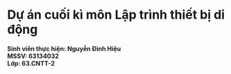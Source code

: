 # Dự án cuối kì môn Lập trình thiết bị di động
**Sinh viên thực hiện: Nguyễn Đình Hiệu**  
**MSSV: 63134032**  
**Lớp: 63.CNTT-2**  

 
